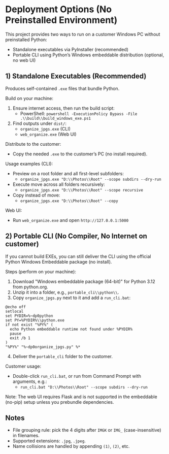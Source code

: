 # Deployment Options (No Preinstalled Environment)

This project provides two ways to run on a customer Windows PC without preinstalled Python:

- Standalone executables via PyInstaller (recommended)
- Portable CLI using Python’s Windows embeddable distribution (optional, no web UI)

## 1) Standalone Executables (Recommended)
Produces self-contained `.exe` files that bundle Python.

Build on your machine:

1. Ensure internet access, then run the build script:
   - PowerShell: `powershell -ExecutionPolicy Bypass -File .\\build\\build_windows_exe.ps1`
2. Find outputs under `dist/`:
   - `organize_jpgs.exe` (CLI)
   - `web_organize.exe` (Web UI)

Distribute to the customer:
- Copy the needed `.exe` to the customer’s PC (no install required).

Usage examples (CLI):
- Preview on a root folder and all first-level subfolders:
  - `organize_jpgs.exe "D:\\Photos\\Root" --scope subdirs --dry-run`
- Execute move across all folders recursively:
  - `organize_jpgs.exe "D:\\Photos\\Root" --scope recursive`
- Copy instead of move:
  - `organize_jpgs.exe "D:\\Photos\\Root" --copy`

Web UI:
- Run `web_organize.exe` and open `http://127.0.0.1:5000`

## 2) Portable CLI (No Compiler, No Internet on customer)
If you cannot build EXEs, you can still deliver the CLI using the official Python Windows Embeddable package (no install).

Steps (perform on your machine):
1. Download "Windows embeddable package (64-bit)" for Python 3.12 from python.org.
2. Unzip it into a folder, e.g., `portable_cli\\python\\`.
3. Copy `organize_jpgs.py` next to it and add a `run_cli.bat`:

```
@echo off
setlocal
set PYDIR=%~dp0python
set PY=%PYDIR%\\python.exe
if not exist "%PY%" (
  echo Python embeddable runtime not found under %PYDIR%
  pause
  exit /b 1
)
"%PY%" "%~dp0organize_jpgs.py" %*
```

4. Deliver the `portable_cli` folder to the customer.

Customer usage:
- Double-click `run_cli.bat`, or run from Command Prompt with arguments, e.g.:
  - `run_cli.bat "D:\\Photos\\Root" --scope subdirs --dry-run`

Note: The web UI requires Flask and is not supported in the embeddable (no-pip) setup unless you prebundle dependencies.

## Notes
- File grouping rule: pick the 4 digits after `IMGK` or `IMG_` (case-insensitive) in filenames.
- Supported extensions: `.jpg`, `.jpeg`.
- Name collisions are handled by appending `(1)`, `(2)`, etc.

